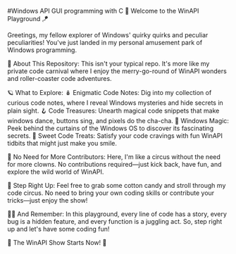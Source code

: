 #Windows API GUI programming with C
🚀 Welcome to the WinAPI Playground 🪁

Greetings, my fellow explorer of Windows' quirky quirks and peculiar peculiarities! You've just landed in my personal amusement park of Windows programming.

🎉 About This Repository:
This isn't your typical repo. It's more like my private code carnival where I enjoy the merry-go-round of WinAPI wonders and roller-coaster code adventures.

🪐 What to Explore:
🪆 Enigmatic Code Notes: Dig into my collection of curious code notes, where I reveal Windows mysteries and hide secrets in plain sight.
🪝 Code Treasures: Unearth magical code snippets that make windows dance, buttons sing, and pixels do the cha-cha.
🔮 Windows Magic: Peek behind the curtains of the Windows OS to discover its fascinating secrets.
🍭 Sweet Code Treats: Satisfy your code cravings with fun WinAPI tidbits that might just make you smile.

🤡 No Need for More Contributors:
Here, I'm like a circus without the need for more clowns. No contributions required—just kick back, have fun, and explore the wild world of WinAPI.

🎈 Step Right Up:
Feel free to grab some cotton candy and stroll through my code circus. No need to bring your own coding skills or contribute your tricks—just enjoy the show!

🤹‍♀️ And Remember:
In this playground, every line of code has a story, every bug is a hidden feature, and every function is a juggling act. So, step right up and let's have some coding fun!

🎪 The WinAPI Show Starts Now! 🎠

